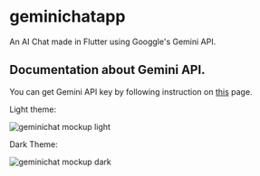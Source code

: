 # geminichatapp

An AI Chat made in Flutter using Googgle's Gemini API.

## Documentation about Gemini API.

You can get Gemini API key by following instruction on [this](https://ai.google.dev/gemini-api/docs) page.

Light theme:

![geminichat mockup light](https://github.com/KartikeyBhamare/GeminiChat/assets/98818952/bf76602b-b755-44c8-9250-999837a9a716)

Dark Theme:

![geminichat mockup dark](https://github.com/KartikeyBhamare/GeminiChat/assets/98818952/4e5bb291-e9ee-4131-a09e-79ee8fa5cf68)


